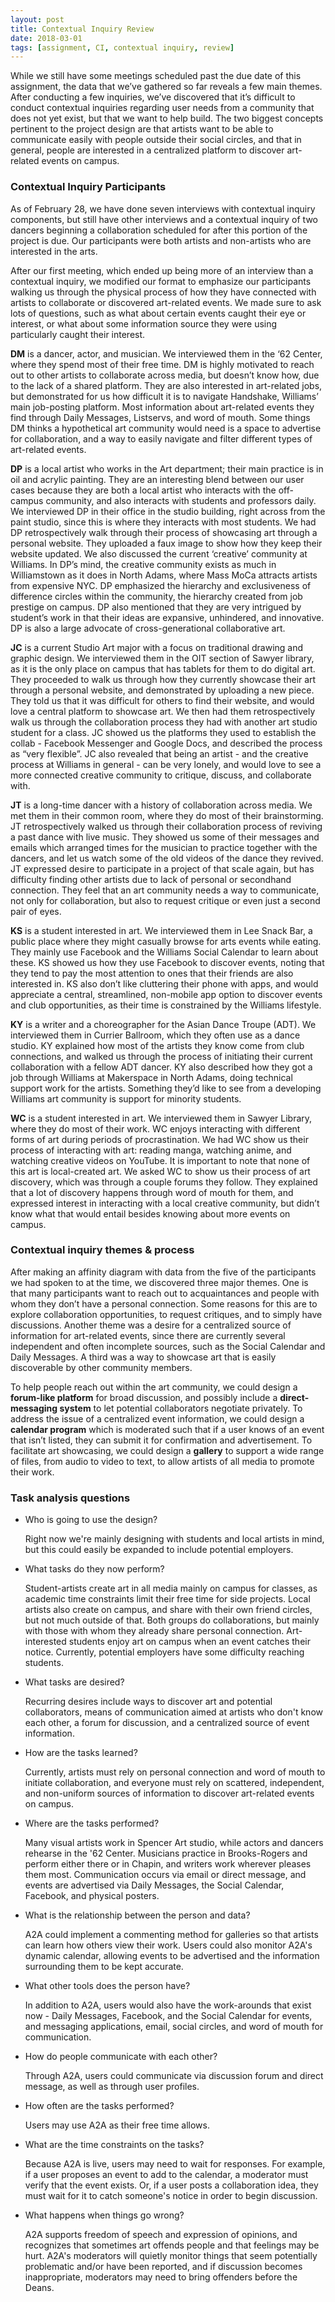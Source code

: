 ```yaml
---
layout: post
title: Contextual Inquiry Review
date: 2018-03-01
tags: [assignment, CI, contextual inquiry, review]
---
```


While we still have some meetings scheduled past the due date of this assignment, the data that we’ve gathered so far reveals a few main themes.  After conducting a few inquiries, we’ve discovered that it’s difficult to conduct contextual inquiries regarding user needs from a community that does not yet exist, but that we want to help build.  The two biggest concepts pertinent to the project design are that artists want to be able to communicate easily with people outside their social circles, and that in general, people are interested in a centralized platform to discover art-related events on campus.

### Contextual Inquiry Participants
As of February 28, we have done seven interviews with contextual inquiry components, but still have other interviews and a contextual inquiry of two dancers beginning a collaboration scheduled for after this portion of the project is due.  Our participants were both artists and non-artists who are interested in the arts.

After our first meeting, which ended up being more of an interview than a contextual inquiry, we modified our format to emphasize our participants walking us through the physical process of how they have connected with artists to collaborate or discovered art-related events. We made sure to ask lots of questions, such as what about certain events caught their eye or interest, or what about some information source they were using particularly caught their interest.  

**DM** is a dancer, actor, and musician.  We interviewed them in the ‘62 Center, where they spend most of their free time.  DM is highly motivated to reach out to other artists to collaborate across media, but doesn’t know how, due to the lack of a shared platform.  They are also interested in art-related jobs, but demonstrated for us how difficult it is to navigate Handshake, Williams’ main job-posting platform.  Most information about art-related events they find through Daily Messages, Listservs, and word of mouth.  Some things DM thinks a hypothetical art community would need is a space to advertise for collaboration, and a way to easily navigate and filter different types of art-related events.

**DP** is a local artist who works in the Art department; their main practice is in oil and acrylic painting. They are an interesting blend between our user cases because they are both a local artist who interacts with the off-campus community, and also interacts with students and professors daily.  We interviewed DP in their office in the studio building, right across from the paint studio, since this is where they interacts with most students. We had DP retrospectively walk through their process of showcasing art through a personal website. They uploaded a faux image to show how they keep their website updated. We also discussed the  current ‘creative’ community at Williams. In DP’s mind, the creative community exists as much in Williamstown as it does in North Adams, where Mass MoCa attracts artists from expensive NYC. DP emphasized the hierarchy and exclusiveness of difference circles within the community, the hierarchy created from job prestige on campus. DP also mentioned that they are very intrigued by student’s work in that their ideas are expansive, unhindered, and innovative. DP is also a large advocate of cross-generational collaborative art.

**JC** is a current Studio Art major with a focus on traditional drawing and graphic design.  We interviewed them in the OIT section of Sawyer library, as it is the only place on campus that has tablets for them to do digital art.  They proceeded to walk us through how they currently showcase their art through a personal website, and demonstrated by uploading a new piece. They told us that it was difficult for others to find their website, and would love a central platform to showcase art.  We then had them retrospectively walk us through the collaboration process they had with another art studio student for a class. JC showed us the platforms they used to establish the collab - Facebook Messenger and Google Docs, and described the process as “very flexible”.  JC also revealed that being an artist - and the creative process at Williams in general - can be very lonely, and would love to see a more connected creative community to critique, discuss, and collaborate with.

**JT** is a long-time dancer with a history of collaboration across media.  We met them in their common room, where they do most of their brainstorming.  JT retrospectively walked us through their collaboration process of reviving a past dance with live music.  They showed us some of their messages and emails which arranged times for the musician to practice together with the dancers, and let us watch some of the old videos of the dance they revived.  JT expressed desire to participate in a project of that scale again, but has difficulty finding other artists due to lack of personal or secondhand connection.  They feel that an art community needs a way to communicate, not only for collaboration, but also to request critique or even just a second pair of eyes.

**KS** is a student interested in art.  We interviewed them in Lee Snack Bar, a public place where they might casually browse for arts events while eating.  They mainly use Facebook and the Williams Social Calendar to learn about these.  KS showed us how they use Facebook to discover events, noting that they tend to pay the most attention to ones that their friends are also interested in.  KS also don’t like cluttering their phone with apps, and would appreciate a central, streamlined, non-mobile app option to discover events and club opportunities, as their time is constrained by the Williams lifestyle.

**KY** is a writer and a choreographer for the Asian Dance Troupe (ADT).  We interviewed them in Currier Ballroom, which they often use as a dance studio.  KY explained how most of the artists they know come from club connections, and walked us through the process of initiating their current collaboration with a fellow ADT dancer.  KY also described how they got a job through Williams at Makerspace in North Adams, doing technical support work for the artists.  Something they’d like to see from a developing Williams art community is support for minority students.

**WC** is a student interested in art. We interviewed them in Sawyer Library, where they do most of their work. WC enjoys interacting with different forms of art during periods of procrastination. We had WC show us their process of interacting with art: reading manga, watching anime, and watching creative videos on YouTube.  It is important to note that none of this art is local-created art.  We asked WC to show us their process of art discovery, which was through a couple forums they follow.  They explained that a lot of discovery happens through word of mouth for them, and expressed interest in interacting with a local creative community, but didn’t know what that would entail besides knowing about more events on campus.

### Contextual inquiry themes & process
After making an affinity diagram with data from the five of the participants we had spoken to at the time, we discovered three major themes.  One is that many participants want to reach out to acquaintances and people with whom they don’t have a personal connection.  Some reasons for this are to explore collaboration opportunities, to request critiques, and to simply have discussions.  Another theme was a desire for a centralized source of information for art-related events, since there are currently several independent and often incomplete sources, such as the Social Calendar and Daily Messages.  A third was a way to showcase art that is easily discoverable by other community members.

To help people reach out within the art community, we could design a **forum-like platform** for broad discussion, and possibly include a **direct-messaging system** to let potential collaborators negotiate privately.  To address the issue of a centralized event information, we could design a **calendar program** which is moderated such that if a user knows of an event that isn’t listed, they can submit it for confirmation and advertisement.  To facilitate art showcasing, we could design a **gallery** to support a wide range of files, from audio to video to text, to allow artists of all media to promote their work.

### Task analysis questions

* Who is going to use the design?

   Right now we're mainly designing with students and local artists in mind, but this could easily be expanded to include potential employers.

* What tasks do they now perform?

   Student-artists create art in all media mainly on campus for classes, as academic time constraints limit their free time for side projects.  Local artists also create on campus, and share with their own friend circles, but not much outside of that.  Both groups do collaborations, but mainly with those with whom they already share personal connection. Art-interested students enjoy art on campus when an event catches their notice.  Currently, potential employers have some difficulty reaching students.

* What tasks are desired?

  Recurring desires include ways to discover art and potential collaborators, means of communication aimed at artists who don't know each other, a forum for discussion, and a centralized source of event information.

* How are the tasks learned?

   Currently, artists must rely on personal connection and word of mouth to initiate collaboration, and everyone must rely on scattered, independent, and non-uniform sources of information to discover art-related events on campus.

* Where are the tasks performed?

   Many visual artists work in Spencer Art studio, while actors and dancers rehearse in the '62 Center.  Musicians practice in Brooks-Rogers and perform either there or in Chapin, and writers work wherever pleases them most.  Communication occurs via email or direct message, and events are advertised via Daily Messages, the Social Calendar, Facebook, and physical posters.

* What is the relationship between the person and data?

   A2A could implement a commenting method for galleries so that artists can learn how others view their work. Users could also monitor A2A's dynamic calendar, allowing events to be advertised and the information surrounding them to be kept accurate.

* What other tools does the person have?

   In addition to A2A, users would also have the work-arounds that exist now - Daily Messages, Facebook, and the Social Calendar for events, and messaging applications, email, social circles, and word of mouth for communication.

* How do people communicate with each other?

   Through A2A, users could communicate via discussion forum and direct message, as well as through user profiles.

* How often are the tasks performed?

   Users may use A2A as their free time allows.

* What are the time constraints on the tasks?

   Because A2A is live, users may need to wait for responses. For example, if a user proposes an event to add to the calendar, a moderator must verify that the event exists. Or, if a user posts a collaboration idea, they must wait for it to catch someone's notice in order to begin discussion.

* What happens when things go wrong?

   A2A supports freedom of speech and expression of opinions, and recognizes that sometimes art offends people and that feelings may be hurt.  A2A's moderators will quietly monitor things that seem potentially problematic and/or have been reported, and if discussion becomes inappropriate, moderators may need to bring offenders before the Deans.
